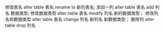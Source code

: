 修改表名
alter table 表名 rename to 新的表名;
添加一列
alter table 表名 add 列名 数据类型;
修改数据类型
alter table 表名 modify 列名 新的数据类型；
修改列名和数据类型
alter table 表名 change 列名 新列名 新数据类型；
删除列
alter table drop 列名
